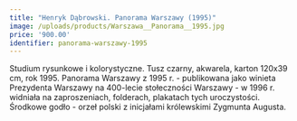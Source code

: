 ```yaml
---
title: "Henryk Dąbrowski. Panorama Warszawy (1995)"
image: /uploads/products/Warszawa__Panorama__1995.jpg
price: '900.00'
identifier: panorama-warszawy-1995
---
```


Studium rysunkowe i kolorystyczne. Tusz czarny, akwarela, karton 120x39 cm, rok 1995. Panorama Warszawy z 1995 r. - publikowana jako winieta Prezydenta Warszawy na 400-lecie stołeczności Warszawy - w 1996 r. widniała na zaproszeniach, folderach, plakatach tych uroczystości. Środkowe godło - orzeł polski z inicjałami królewskimi Zygmunta Augusta.